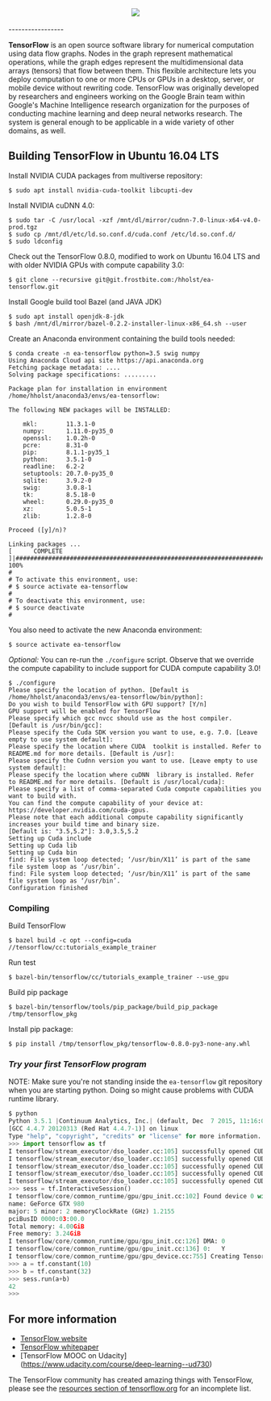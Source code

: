 <div align="center">
  <img src="https://www.tensorflow.org/images/tf_logo_transp.png"><br><br>
</div>
-----------------

**TensorFlow** is an open source software library for numerical computation using
data flow graphs.  Nodes in the graph represent mathematical operations, while
the graph edges represent the multidimensional data arrays (tensors) that flow
between them.  This flexible architecture lets you deploy computation to one
or more CPUs or GPUs in a desktop, server, or mobile device without rewriting
code.  TensorFlow was originally developed by researchers and engineers
working on the Google Brain team within Google's Machine Intelligence research
organization for the purposes of conducting machine learning and deep neural
networks research.  The system is general enough to be applicable in a wide
variety of other domains, as well.

## Building TensorFlow in Ubuntu 16.04 LTS

Install NVIDIA CUDA packages from multiverse repository:

    $ sudo apt install nvidia-cuda-toolkit libcupti-dev

Install NVIDIA cuDNN 4.0:

    $ sudo tar -C /usr/local -xzf /mnt/dl/mirror/cudnn-7.0-linux-x64-v4.0-prod.tgz
    $ sudo cp /mnt/dl/etc/ld.so.conf.d/cuda.conf /etc/ld.so.conf.d/
    $ sudo ldconfig

Check out the TensorFlow 0.8.0, modified to work on Ubuntu 16.04 LTS
and with older NVIDIA GPUs with compute capability 3.0:

    $ git clone --recursive git@git.frostbite.com:/hholst/ea-tensorflow.git

Install Google build tool Bazel (and JAVA JDK)

    $ sudo apt install openjdk-8-jdk
    $ bash /mnt/dl/mirror/bazel-0.2.2-installer-linux-x86_64.sh --user

Create an Anaconda environment containing the build tools needed:
```
$ conda create -n ea-tensorflow python=3.5 swig numpy
Using Anaconda Cloud api site https://api.anaconda.org
Fetching package metadata: ....
Solving package specifications: .........

Package plan for installation in environment /home/hholst/anaconda3/envs/ea-tensorflow:

The following NEW packages will be INSTALLED:

    mkl:        11.3.1-0     
    numpy:      1.11.0-py35_0
    openssl:    1.0.2h-0     
    pcre:       8.31-0       
    pip:        8.1.1-py35_1 
    python:     3.5.1-0      
    readline:   6.2-2        
    setuptools: 20.7.0-py35_0
    sqlite:     3.9.2-0      
    swig:       3.0.8-1      
    tk:         8.5.18-0     
    wheel:      0.29.0-py35_0
    xz:         5.0.5-1      
    zlib:       1.2.8-0      

Proceed ([y]/n)? 

Linking packages ...
[      COMPLETE      ]|############################################################################| 100%
#
# To activate this environment, use:
# $ source activate ea-tensorflow
#
# To deactivate this environment, use:
# $ source deactivate
#
```

You also need to activate the new Anaconda environment:

    $ source activate ea-tensorflow

*Optional:* You can re-run the `./configure` script.
Observe that we override the compute capability
to include support for CUDA compute capability 3.0!

```
$ ./configure
Please specify the location of python. [Default is /home/hholst/anaconda3/envs/ea-tensorflow/bin/python]: 
Do you wish to build TensorFlow with GPU support? [Y/n] 
GPU support will be enabled for TensorFlow
Please specify which gcc nvcc should use as the host compiler. [Default is /usr/bin/gcc]: 
Please specify the Cuda SDK version you want to use, e.g. 7.0. [Leave empty to use system default]: 
Please specify the location where CUDA  toolkit is installed. Refer to README.md for more details. [Default is /usr]: 
Please specify the Cudnn version you want to use. [Leave empty to use system default]: 
Please specify the location where cuDNN  library is installed. Refer to README.md for more details. [Default is /usr/local/cuda]: 
Please specify a list of comma-separated Cuda compute capabilities you want to build with.
You can find the compute capability of your device at: https://developer.nvidia.com/cuda-gpus.
Please note that each additional compute capability significantly increases your build time and binary size.
[Default is: "3.5,5.2"]: 3.0,3.5,5.2
Setting up Cuda include
Setting up Cuda lib
Setting up Cuda bin
find: File system loop detected; ‘/usr/bin/X11’ is part of the same file system loop as ‘/usr/bin’.
find: File system loop detected; ‘/usr/bin/X11’ is part of the same file system loop as ‘/usr/bin’.
Configuration finished
```

### Compiling

Build TensorFlow

    $ bazel build -c opt --config=cuda //tensorflow/cc:tutorials_example_trainer

Run test

    $ bazel-bin/tensorflow/cc/tutorials_example_trainer --use_gpu

Build pip package

    $ bazel-bin/tensorflow/tools/pip_package/build_pip_package /tmp/tensorflow_pkg

Install pip package:

    $ pip install /tmp/tensorflow_pkg/tensorflow-0.8.0-py3-none-any.whl

### *Try your first TensorFlow program*

NOTE: Make sure you're not standing inside the `ea-tensorflow` git repository 
when you are starting python. Doing so might cause problems with CUDA runtime library.

```python
$ python
Python 3.5.1 |Continuum Analytics, Inc.| (default, Dec  7 2015, 11:16:01) 
[GCC 4.4.7 20120313 (Red Hat 4.4.7-1)] on linux
Type "help", "copyright", "credits" or "license" for more information.
>>> import tensorflow as tf
I tensorflow/stream_executor/dso_loader.cc:105] successfully opened CUDA library libcublas.so locally
I tensorflow/stream_executor/dso_loader.cc:105] successfully opened CUDA library libcudnn.so locally
I tensorflow/stream_executor/dso_loader.cc:105] successfully opened CUDA library libcufft.so locally
I tensorflow/stream_executor/dso_loader.cc:105] successfully opened CUDA library libcuda.so.1 locally
I tensorflow/stream_executor/dso_loader.cc:105] successfully opened CUDA library libcurand.so locally
>>> sess = tf.InteractiveSession()
I tensorflow/core/common_runtime/gpu/gpu_init.cc:102] Found device 0 with properties: 
name: GeForce GTX 980
major: 5 minor: 2 memoryClockRate (GHz) 1.2155
pciBusID 0000:03:00.0
Total memory: 4.00GiB
Free memory: 3.24GiB
I tensorflow/core/common_runtime/gpu/gpu_init.cc:126] DMA: 0 
I tensorflow/core/common_runtime/gpu/gpu_init.cc:136] 0:   Y 
I tensorflow/core/common_runtime/gpu/gpu_device.cc:755] Creating TensorFlow device (/gpu:0) -> (device: 0, name: GeForce GTX 980, pci bus id: 0000:03:00.0)
>>> a = tf.constant(10)
>>> b = tf.constant(32)
>>> sess.run(a+b)
42
>>> 
```

## For more information

* [TensorFlow website](http://tensorflow.org)
* [TensorFlow whitepaper](http://download.tensorflow.org/paper/whitepaper2015.pdf)
* [TensorFlow MOOC on Udacity] (https://www.udacity.com/course/deep-learning--ud730)

The TensorFlow community has created amazing things with TensorFlow, please see the [resources section of tensorflow.org](https://www.tensorflow.org/versions/master/resources#community) for an incomplete list.
